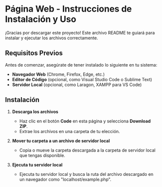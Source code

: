 # Página Web - Instrucciones de Instalación y Uso

¡Gracias por descargar este proyecto! Este archivo README te guiará para instalar y ejecutar los archivos correctamente.

## Requisitos Previos

Antes de comenzar, asegúrate de tener instalado lo siguiente en tu sistema:

- **Navegador Web** (Chrome, Firefox, Edge, etc.)
- **Editor de Código** (opcional, como Visual Studio Code o Sublime Text)
- **Servidor Local** (opcional, como Laragon, XAMPP para VS Code)

## Instalación

1. **Descarga los archivos**
   - Haz clic en el botón **Code** en esta página y selecciona **Download ZIP**.
   - Extrae los archivos en una carpeta de tu elección.

2. **Mover tu carpeta a un archivo de servidor local**
   - Copia o mueve la carpeta descargada a la carpeta de servidor local que tengas disponible.

3. **Ejecuta tu servidor local**
   - Ejecuta tu servidor local y busca la ruta del archivo descargado en un navegador como "localhost/example.php".
   
